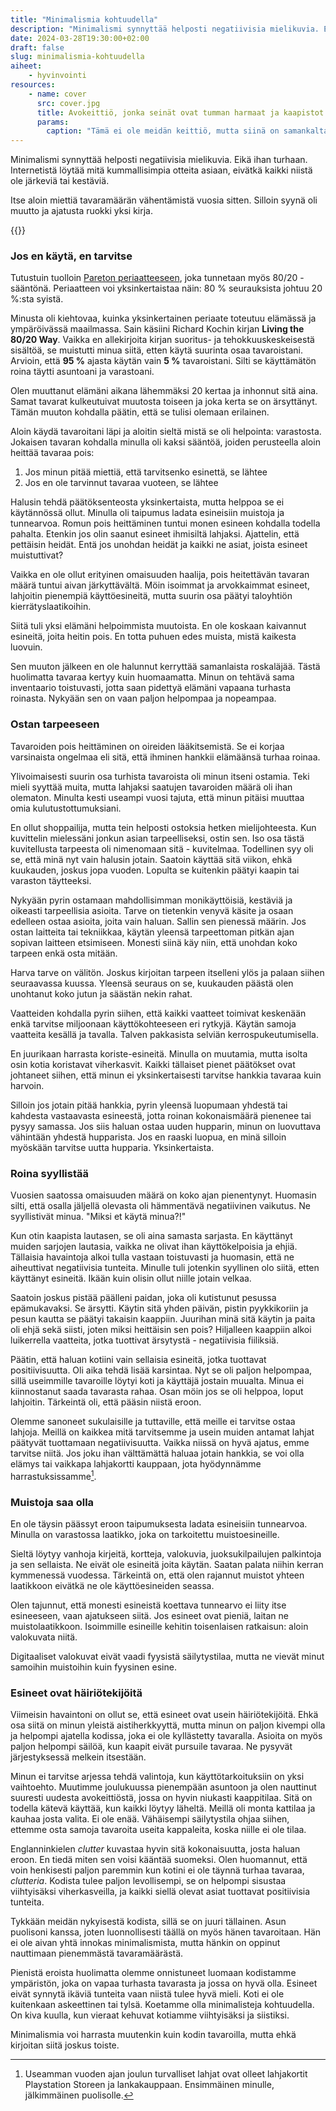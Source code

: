 ```yaml
---
title: "Minimalismia kohtuudella"
description: "Minimalismi synnyttää helposti negatiivisia mielikuvia. Eikä ihan turhaan. Internetistä löytää mitä kummallisimpia otteita asiaan, eivätkä kaikki niistä ole järkeviä tai kestäviä."
date: 2024-03-28T19:30:00+02:00
draft: false
slug: minimalismia-kohtuudella
aiheet:
    - hyvinvointi
resources:
    - name: cover
      src: cover.jpg
      title: Avokeittiö, jonka seinät ovat tumman harmaat ja kaapistot kiiltävän valkoisia. Seinällä roikkuu kolme lastaa ja pyyhe.
      params:
        caption: "Tämä ei ole meidän keittiö, mutta siinä on samankaltaista yksinkertaisuutta, josta pidän. Viherkasveja se kyllä kaipaisi. Kuva: Rob Ellis"
---
```

Minimalismi synnyttää helposti negatiivisia mielikuvia. Eikä ihan turhaan. Internetistä löytää mitä kummallisimpia otteita asiaan, eivätkä kaikki niistä ole järkeviä tai kestäviä.

Itse aloin miettiä tavaramäärän vähentämistä vuosia sitten. Silloin syynä oli muutto ja ajatusta ruokki yksi kirja.

<!--more-->

{{<cover>}}

### Jos en käytä, en tarvitse
Tutustuin tuolloin [Pareton periaatteeseen](https://fi.wikipedia.org/wiki/Pareton_periaate), joka tunnetaan myös 80/20 -sääntönä. Periaatteen voi yksinkertaistaa näin: 80 % seurauksista johtuu 20 %:sta syistä.

Minusta oli kiehtovaa, kuinka yksinkertainen periaate toteutuu elämässä ja ympäröivässä maailmassa. Sain käsiini Richard Kochin kirjan **Living the 80/20 Way**. Vaikka en allekirjoita kirjan suoritus- ja tehokkuuskeskeisestä sisältöä, se muistutti minua siitä, etten käytä suurinta osaa tavaroistani. Arvioin, että **95 %** ajasta käytän vain **5 %** tavaroistani. Silti se käyttämätön roina täytti asuntoani ja varastoani.

Olen muuttanut elämäni aikana lähemmäksi 20 kertaa ja inhonnut sitä aina. Samat tavarat kulkeutuivat muutosta toiseen ja joka kerta se on ärsyttänyt. Tämän muuton kohdalla päätin, että se tulisi olemaan erilainen.

Aloin käydä tavaroitani läpi ja aloitin sieltä mistä se oli helpointa: varastosta. Jokaisen tavaran kohdalla minulla oli kaksi sääntöä, joiden perusteella aloin heittää tavaraa pois:
1) Jos minun pitää miettiä, että tarvitsenko esinettä, se lähtee
2) Jos en ole tarvinnut tavaraa vuoteen, se lähtee

Halusin tehdä päätöksenteosta yksinkertaista, mutta helppoa se ei käytännössä ollut. Minulla oli taipumus ladata esineisiin muistoja ja tunnearvoa. Romun pois heittäminen tuntui monen esineen kohdalla todella pahalta. Etenkin jos olin saanut esineet ihmisiltä lahjaksi. Ajattelin, että pettäisin heidät. Entä jos unohdan heidät ja kaikki ne asiat, joista esineet muistuttivat?

Vaikka en ole ollut erityinen omaisuuden haalija, pois heitettävän tavaran määrä tuntui aivan järkyttävältä. Möin isoimmat ja arvokkaimmat esineet, lahjoitin pienempiä käyttöesineitä, mutta suurin osa päätyi taloyhtiön kierrätyslaatikoihin.

Siitä tuli yksi elämäni helpoimmista muutoista. En ole koskaan kaivannut esineitä, joita heitin pois. En totta puhuen edes muista, mistä kaikesta luovuin.

Sen muuton jälkeen en ole halunnut kerryttää samanlaista roskaläjää. Tästä huolimatta tavaraa kertyy kuin huomaamatta. Minun on tehtävä sama inventaario toistuvasti, jotta saan pidettyä elämäni vapaana turhasta roinasta. Nykyään sen on vaan paljon helpompaa ja nopeampaa.

### Ostan tarpeeseen
Tavaroiden pois heittäminen on oireiden lääkitsemistä. Se ei korjaa varsinaista ongelmaa eli sitä, että ihminen hankkii elämäänsä turhaa roinaa.

Ylivoimaisesti suurin osa turhista tavaroista oli minun itseni ostamia. Teki mieli syyttää muita, mutta lahjaksi saatujen tavaroiden määrä oli ihan olematon. Minulta kesti useampi vuosi tajuta, että minun pitäisi muuttaa omia kulutustottumuksiani.

En ollut shoppailija, mutta tein helposti ostoksia hetken mielijohteesta. Kun kuvittelin mielessäni jonkun asian tarpeelliseksi, ostin sen. Iso osa tästä kuvitellusta tarpeesta oli nimenomaan sitä - kuvitelmaa. Todellinen syy oli se, että minä nyt vain halusin jotain. Saatoin käyttää sitä viikon, ehkä kuukauden, joskus jopa vuoden. Lopulta se kuitenkin päätyi kaapin tai varaston täytteeksi.

Nykyään pyrin ostamaan mahdollisimman monikäyttöisiä, kestäviä ja oikeasti tarpeellisia asioita. Tarve on tietenkin venyvä käsite ja osaan edelleen ostaa asioita, joita vain haluan. Sallin sen pienessä määrin. Jos ostan laitteita tai tekniikkaa, käytän yleensä tarpeettoman pitkän ajan sopivan laitteen etsimiseen. Monesti siinä käy niin, että unohdan koko tarpeen enkä osta mitään.

Harva tarve on välitön. Joskus kirjoitan tarpeen itselleni ylös ja palaan siihen seuraavassa kuussa. Yleensä seuraus on se, kuukauden päästä olen unohtanut koko jutun ja säästän nekin rahat.

Vaatteiden kohdalla pyrin siihen, että kaikki vaatteet toimivat keskenään enkä tarvitse miljoonaan käyttökohteeseen eri rytkyjä. Käytän samoja vaatteita kesällä ja tavalla. Talven pakkasista selviän kerrospukeutumisella.

En juurikaan harrasta koriste-esineitä. Minulla on muutamia, mutta isolta osin kotia koristavat viherkasvit. Kaikki tällaiset pienet päätökset ovat johtaneet siihen, että minun ei yksinkertaisesti tarvitse hankkia tavaraa kuin harvoin.

Silloin jos jotain pitää hankkia, pyrin yleensä luopumaan yhdestä tai kahdesta vastaavasta esineestä, jotta roinan kokonaismäärä pienenee tai pysyy samassa. Jos siis haluan ostaa uuden hupparin, minun on luovuttava vähintään yhdestä hupparista. Jos en raaski luopua, en minä silloin myöskään tarvitse uutta hupparia. Yksinkertaista.

### Roina syyllistää
Vuosien saatossa omaisuuden määrä on koko ajan pienentynyt. Huomasin silti, että osalla jäljellä olevasta oli hämmentävä negatiivinen vaikutus. Ne syyllistivät minua. "Miksi et käytä minua?!"

Kun otin kaapista lautasen, se oli aina samasta sarjasta. En käyttänyt muiden sarjojen lautasia, vaikka ne olivat ihan käyttökelpoisia ja ehjiä. Tällaisia havaintoja alkoi tulla vastaan toistuvasti ja huomasin, että ne aiheuttivat negatiivisia tunteita. Minulle tuli jotenkin syyllinen olo siitä, etten käyttänyt esineitä. Ikään kuin olisin ollut niille jotain velkaa.

Saatoin joskus pistää päälleni paidan, joka oli kutistunut pesussa epämukavaksi. Se ärsytti. Käytin sitä yhden päivän, pistin pyykkikoriin ja pesun kautta se päätyi takaisin kaappiin. Juurihan minä sitä käytin ja paita oli ehjä sekä siisti, joten miksi heittäisin sen pois? Hiljalleen kaappiin alkoi luikerrella vaatteita, jotka tuottivat ärsytystä - negatiivisia fiiliksiä.

Päätin, että haluan kotiini vain sellaisia esineitä, jotka tuottavat positiivisuutta. Oli aika tehdä lisää karsintaa. Nyt se oli paljon helpompaa, sillä useimmille tavaroille löytyi koti ja käyttäjä jostain muualta. Minua ei kiinnostanut saada tavarasta rahaa. Osan möin jos se oli helppoa, loput lahjoitin. Tärkeintä oli, että pääsin niistä eroon.

Olemme sanoneet sukulaisille ja tuttaville, että meille ei tarvitse ostaa lahjoja. Meillä on kaikkea mitä tarvitsemme ja usein muiden antamat lahjat päätyvät tuottamaan negatiivisuutta. Vaikka niissä on hyvä ajatus, emme tarvitse niitä. Jos joku ihan välttämättä haluaa jotain hankkia, se voi olla elämys tai vaikkapa lahjakortti kauppaan, jota hyödynnämme harrastuksissamme[^1].

### Muistoja saa olla
En ole täysin päässyt eroon taipumuksesta ladata esineisiin tunnearvoa. Minulla on varastossa laatikko, joka on tarkoitettu muistoesineille.

Sieltä löytyy vanhoja kirjeitä, kortteja, valokuvia, juoksukilpailujen palkintoja ja sen sellaista. Ne eivät ole esineitä joita käytän. Saatan palata niihin kerran kymmenessä vuodessa. Tärkeintä on, että olen rajannut muistot yhteen laatikkoon eivätkä ne ole käyttöesineiden seassa.

Olen tajunnut, että monesti esineistä koettava tunnearvo ei liity itse esineeseen, vaan ajatukseen siitä. Jos esineet ovat pieniä, laitan ne muistolaatikkoon. Isoimmille esineille kehitin toisenlaisen ratkaisun: aloin valokuvata niitä.

Digitaaliset valokuvat eivät vaadi fyysistä säilytystilaa, mutta ne vievät minut samoihin muistoihin kuin fyysinen esine.

### Esineet ovat häiriötekijöitä
Viimeisin havaintoni on ollut se, että esineet ovat usein häiriötekijöitä. Ehkä osa siitä on minun yleistä aistiherkkyyttä, mutta minun on paljon kivempi olla ja helpompi ajatella kodissa, joka ei ole kyllästetty tavaralla. Asioita on myös paljon helpompi säilöä, kun kaapit eivät pursuile tavaraa. Ne pysyvät järjestyksessä melkein itsestään.

Minun ei tarvitse arjessa tehdä valintoja, kun käyttötarkoituksiin on yksi vaihtoehto. Muutimme joulukuussa pienempään asuntoon ja olen nauttinut suuresti uudesta avokeittiöstä, jossa on hyvin niukasti kaappitilaa. Sitä on todella kätevä käyttää, kun kaikki löytyy läheltä. Meillä oli monta kattilaa ja kauhaa josta valita. Ei ole enää. Vähäisempi säilytystila ohjaa siihen, ettemme osta samoja tavaroita useita kappaleita, koska niille ei ole tilaa.

Englanninkielen *clutter* kuvastaa hyvin sitä kokonaisuutta, josta haluan eroon. En tiedä miten sen voisi kääntää suomeksi. Olen huomannut, että voin henkisesti paljon paremmin kun kotini ei ole täynnä turhaa tavaraa, *clutteria*. Kodista tulee paljon levollisempi, se on helpompi sisustaa viihtyisäksi viherkasveilla, ja kaikki siellä olevat asiat tuottavat positiivisia tunteita.

Tykkään meidän nykyisestä kodista, sillä se on juuri tällainen. Asun puolisoni kanssa, joten luonnollisesti täällä on myös hänen tavaroitaan. Hän ei ole aivan yhtä innokas minimalismista, mutta hänkin on oppinut nauttimaan pienemmästä tavaramäärästä.

Pienistä eroista huolimatta olemme onnistuneet luomaan kodistamme ympäristön, joka on vapaa turhasta tavarasta ja jossa on hyvä olla. Esineet eivät synnytä ikäviä tunteita vaan niistä tulee hyvä mieli. Koti ei ole kuitenkaan askeettinen tai tylsä. Koetamme olla minimalisteja kohtuudella. On kiva kuulla, kun vieraat kehuvat kotiamme viihtyisäksi ja siistiksi.

Minimalismia voi harrasta muutenkin kuin kodin tavaroilla, mutta ehkä kirjoitan siitä joskus toiste.

[^1]: Useamman vuoden ajan joulun turvalliset lahjat ovat olleet lahjakortit Playstation Storeen ja lankakauppaan. Ensimmäinen minulle, jälkimmäinen puolisolle.
